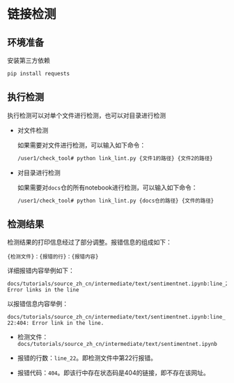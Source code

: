 # 链接检测

## 环境准备

安装第三方依赖

```bash
pip install requests
```

## 执行检测

执行检测可以对单个文件进行检测，也可以对目录进行检测

- 对文件检测

    如果需要对文件进行检测，可以输入如下命令：

    ```bash
    /user1/check_tool# python link_lint.py {文件1的路径} {文件2的路径}
    ```

- 对目录进行检测

    如果需要对`docs`仓的所有notebook进行检测，可以输入如下命令：

    ```bash
    /user1/check_tool# python link_lint.py {docs仓的路径} {文件的路径}
    ```

## 检测结果

检测结果的打印信息经过了部分调整。报错信息的组成如下：

```text
{检测文件}：{报错的行}：{报错内容}
```

详细报错内容举例如下：

```text
docs/tutorials/source_zh_cn/intermediate/text/sentimentnet.ipynb:line_22:404: Error links in the line
```

以报错信息内容举例：

`docs/tutorials/source_zh_cn/intermediate/text/sentimentnet.ipynb:line_22:404: Error link in the line.`

- 检测文件：`docs/tutorials/source_zh_cn/intermediate/text/sentimentnet.ipynb`

- 报错的行数：`line_22`。即检测文件中第22行报错。

- 报错代码：`404`。即该行中存在状态码是404的链接，即不存在该网址。
